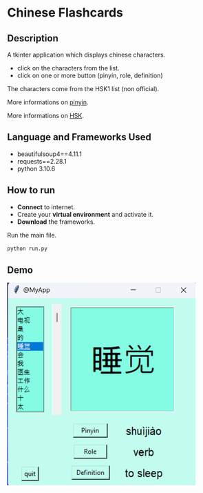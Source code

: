 # Chinese Flashcards

## Description

A tkinter application which displays chinese characters.

+ click on the characters from the list.
+ click on one or more button (pinyin, role, definition)

The characters come from the HSK1 list (non official).

More informations on [pinyin](https://en.wikipedia.org/wiki/Pinyin).

More informations on [HSK](https://en.wikipedia.org/wiki/Hanyu_Shuiping_Kaoshi).

## Language and Frameworks Used

+ beautifulsoup4==4.11.1
+ requests==2.28.1
+ python 3.10.6

## How to run

+ **Connect** to internet.
+ Create your **virtual environment** and activate it.
+ **Download** the frameworks.

Run the main file.
```sh
python run.py
```

## Demo

![app](img/myapp.png)